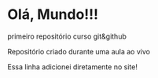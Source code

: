 # Olá, Mundo!!!
primeiro repositório curso git&amp;github

Repositório criado durante uma aula ao vivo

Essa linha adicionei diretamente no site!
